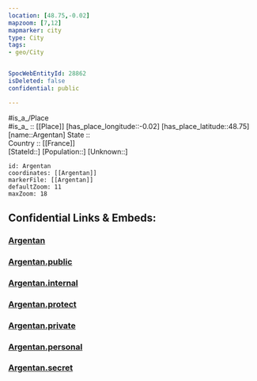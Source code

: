 ```yaml
---
location: [48.75,-0.02] 
mapzoom: [7,12] 
mapmarker: city 
type: City
tags:
- geo/City


SpocWebEntityId: 28862
isDeleted: false
confidential: public

---
```

#is_a_/Place  
#is_a_ :: [[Place]] 
[has_place_longitude::-0.02] 
[has_place_latitude::48.75] 
[name::Argentan] 
State ::  
Country :: [[France]]  
[StateId::] 
[Population::] 
[Unknown::] 


```leaflet
id: Argentan
coordinates: [[Argentan]] 
markerFile: [[Argentan]] 
defaultZoom: 11 
maxZoom: 18
```


## Confidential Links & Embeds: 

### [Argentan](/_Standards/Earth/Continent/Europe/Europe~West/France/regions~France/Normandie/departments~Normandie/Orne/communes~Orne/Argentan/cities~Argentan/Argentan.md) 

### [Argentan.public](/_public/Earth/Continent/Europe/Europe~West/France/regions~France/Normandie/departments~Normandie/Orne/communes~Orne/Argentan/cities~Argentan/Argentan.public.md) 

### [Argentan.internal](/_internal/Earth/Continent/Europe/Europe~West/France/regions~France/Normandie/departments~Normandie/Orne/communes~Orne/Argentan/cities~Argentan/Argentan.internal.md) 

### [Argentan.protect](/_protect/Earth/Continent/Europe/Europe~West/France/regions~France/Normandie/departments~Normandie/Orne/communes~Orne/Argentan/cities~Argentan/Argentan.protect.md) 

### [Argentan.private](/_private/Earth/Continent/Europe/Europe~West/France/regions~France/Normandie/departments~Normandie/Orne/communes~Orne/Argentan/cities~Argentan/Argentan.private.md) 

### [Argentan.personal](/_personal/Earth/Continent/Europe/Europe~West/France/regions~France/Normandie/departments~Normandie/Orne/communes~Orne/Argentan/cities~Argentan/Argentan.personal.md) 

### [Argentan.secret](/_secret/Earth/Continent/Europe/Europe~West/France/regions~France/Normandie/departments~Normandie/Orne/communes~Orne/Argentan/cities~Argentan/Argentan.secret.md)

